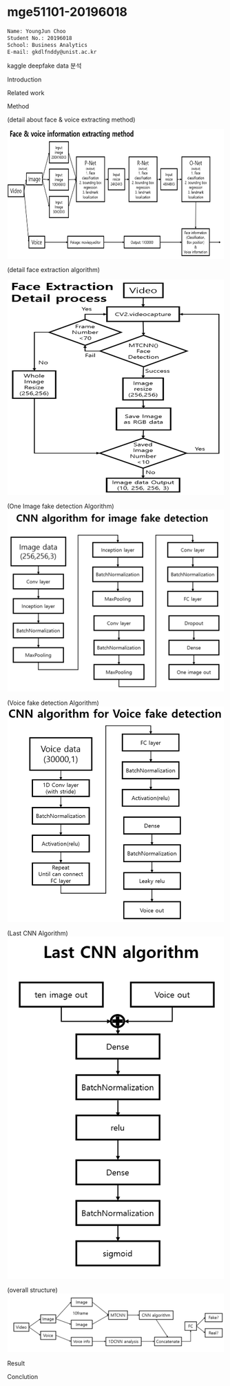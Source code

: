 # mge51101-20196018

```
Name: YoungJun Choo  
Student No.: 20196018  
School: Business Analytics  
E-mail: gkdlfnddy@unist.ac.kr  

```

kaggle deepfake data 분석 

Introduction

Related work

Method

(detail about face & voice extracting method)

<img src="./image/extractingmethod.png" width="700" height="300">

(detail face extraction algorithm)

<img src="./image/Faceextractiondetail.png" width="600" height="500">


(One Image fake detection Algorithm)
![oneimageAlgorithm](image/oneimageAlgorithm.png)


(Voice fake detection Algorithm)
![VoiceCNNalgorithm](image/VoiceCNNalgorithm.png)

(Last CNN Algorithm)
![LastCNNalgorithm](image/lastCNNalgorithm.png)


(overall structure)
![Overallstructure](image/Video분석전체구조.png)

Result

Conclution


